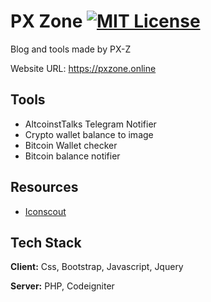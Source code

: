 
# PX Zone [![MIT License](https://img.shields.io/badge/License-MIT-green.svg)](https://choosealicense.com/licenses/mit/) 

Blog and tools made by PX-Z

Website URL: https://pxzone.online

## Tools

- AltcoinstTalks Telegram Notifier
- Crypto wallet balance to image
- Bitcoin Wallet checker
- Bitcoin balance notifier

## Resources
- [Iconscout](https://iconscout.com/unicons/explore/line)


## Tech Stack

**Client:** Css, Bootstrap, Javascript, Jquery

**Server:** PHP, Codeigniter

